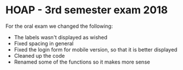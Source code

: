 # HOAP - 3rd semester exam 2018

For the oral exam we changed the following:

- The labels wasn't displayed as wished
- Fixed spacing in general
- Fixed the login form for mobile version, so that it is better displayed
- Cleaned up the code
- Renamed some of the functions so it makes more sense
